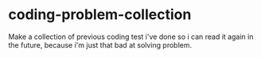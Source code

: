 # coding-problem-collection
Make a collection of previous coding test i've done so i can read it again in the future, because i'm just that bad at solving problem. 
